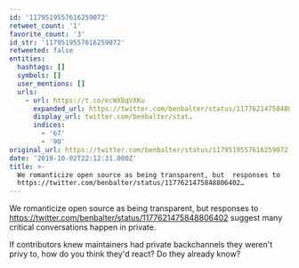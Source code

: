 ```yaml
---
id: '1179519557616259072'
retweet_count: '1'
favorite_count: '3'
id_str: '1179519557616259072'
retweeted: false
entities:
  hashtags: []
  symbols: []
  user_mentions: []
  urls:
    - url: https://t.co/ecWX8qVXKu
      expanded_url: https://twitter.com/benbalter/status/1177621475848806402
      display_url: twitter.com/benbalter/stat…
      indices:
        - '67'
        - '90'
original_url: https://twitter.com/benbalter/status/1179519557616259072
date: '2019-10-02T22:12:31.000Z'
title: >-
  We romanticize open source as being transparent, but  responses to
  https://twitter.com/benbalter/status/1177621475848806402…
---
```


We romanticize open source as being transparent, but  responses to https://twitter.com/benbalter/status/1177621475848806402 suggest many critical conversations happen in private.

If contributors knew maintainers had private backchannels they weren't privy to, how do you think they'd react? Do they already know?